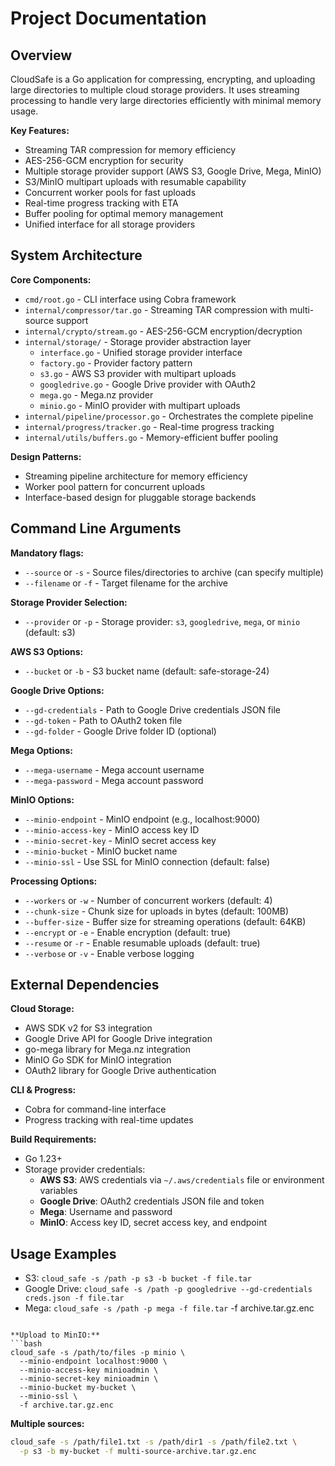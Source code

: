 # Project Documentation

## Overview

CloudSafe is a Go application for compressing, encrypting, and uploading large directories to multiple cloud storage providers. It uses streaming processing to handle very large directories efficiently with minimal memory usage.

**Key Features:**
- Streaming TAR compression for memory efficiency
- AES-256-GCM encryption for security  
- Multiple storage provider support (AWS S3, Google Drive, Mega, MinIO)
- S3/MinIO multipart uploads with resumable capability
- Concurrent worker pools for fast uploads
- Real-time progress tracking with ETA
- Buffer pooling for optimal memory management
- Unified interface for all storage providers


## System Architecture

**Core Components:**
- `cmd/root.go` - CLI interface using Cobra framework
- `internal/compressor/tar.go` - Streaming TAR compression with multi-source support
- `internal/crypto/stream.go` - AES-256-GCM encryption/decryption
- `internal/storage/` - Storage provider abstraction layer
  - `interface.go` - Unified storage provider interface
  - `factory.go` - Provider factory pattern
  - `s3.go` - AWS S3 provider with multipart uploads
  - `googledrive.go` - Google Drive provider with OAuth2
  - `mega.go` - Mega.nz provider
  - `minio.go` - MinIO provider with multipart uploads
- `internal/pipeline/processor.go` - Orchestrates the complete pipeline
- `internal/progress/tracker.go` - Real-time progress tracking
- `internal/utils/buffers.go` - Memory-efficient buffer pooling

**Design Patterns:**
- Streaming pipeline architecture for memory efficiency
- Worker pool pattern for concurrent uploads
- Interface-based design for pluggable storage backends

## Command Line Arguments

**Mandatory flags:**
- `--source` or `-s` - Source files/directories to archive (can specify multiple)
- `--filename` or `-f` - Target filename for the archive

**Storage Provider Selection:**
- `--provider` or `-p` - Storage provider: `s3`, `googledrive`, `mega`, or `minio` (default: s3)

**AWS S3 Options:**
- `--bucket` or `-b` - S3 bucket name (default: safe-storage-24)

**Google Drive Options:**
- `--gd-credentials` - Path to Google Drive credentials JSON file
- `--gd-token` - Path to OAuth2 token file
- `--gd-folder` - Google Drive folder ID (optional)

**Mega Options:**
- `--mega-username` - Mega account username
- `--mega-password` - Mega account password

**MinIO Options:**
- `--minio-endpoint` - MinIO endpoint (e.g., localhost:9000)
- `--minio-access-key` - MinIO access key ID
- `--minio-secret-key` - MinIO secret access key
- `--minio-bucket` - MinIO bucket name
- `--minio-ssl` - Use SSL for MinIO connection (default: false)

**Processing Options:**
- `--workers` or `-w` - Number of concurrent workers (default: 4)
- `--chunk-size` - Chunk size for uploads in bytes (default: 100MB)
- `--buffer-size` - Buffer size for streaming operations (default: 64KB)
- `--encrypt` or `-e` - Enable encryption (default: true)
- `--resume` or `-r` - Enable resumable uploads (default: true)
- `--verbose` or `-v` - Enable verbose logging

## External Dependencies

**Cloud Storage:**
- AWS SDK v2 for S3 integration
- Google Drive API for Google Drive integration
- go-mega library for Mega.nz integration
- MinIO Go SDK for MinIO integration
- OAuth2 library for Google Drive authentication

**CLI & Progress:**
- Cobra for command-line interface
- Progress tracking with real-time updates

**Build Requirements:**
- Go 1.23+
- Storage provider credentials:
  - **AWS S3**: AWS credentials via `~/.aws/credentials` file or environment variables
  - **Google Drive**: OAuth2 credentials JSON file and token
  - **Mega**: Username and password
  - **MinIO**: Access key ID, secret access key, and endpoint

## Usage Examples

- S3: `cloud_safe -s /path -p s3 -b bucket -f file.tar`
- Google Drive: `cloud_safe -s /path -p googledrive --gd-credentials creds.json -f file.tar`
- Mega: `cloud_safe -s /path -p mega -f file.tar`
  -f archive.tar.gz.enc
```

**Upload to MinIO:**
```bash
cloud_safe -s /path/to/files -p minio \
  --minio-endpoint localhost:9000 \
  --minio-access-key minioadmin \
  --minio-secret-key minioadmin \
  --minio-bucket my-bucket \
  --minio-ssl \
  -f archive.tar.gz.enc
```

**Multiple sources:**
```bash
cloud_safe -s /path/file1.txt -s /path/dir1 -s /path/file2.txt \
  -p s3 -b my-bucket -f multi-source-archive.tar.gz.enc
```